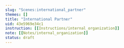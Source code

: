 ```yaml
---
slug: "Scenes:international_partner"
themes: []
title: "International Partner"
uid: 43e5969e34c1
instruction: [[Instructions/internal_organization]]
note: [[Notes/internal_organization]]
status: draft
---
```

